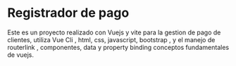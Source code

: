 # Registrador de pago  

Este es un proyecto realizado con Vuejs y vite para la gestion de pago de clientes, utiliza Vue Cli , html, css, javascript, bootstrap , y el manejo de routerlink , componentes, data y property binding 
conceptos fundamentales de vuejs.
